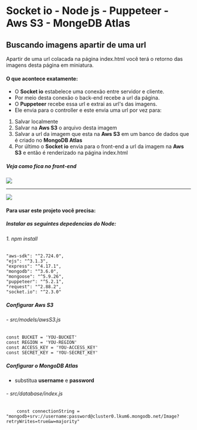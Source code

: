 # Socket io - Node js - Puppeteer - Aws S3 - MongeDB Atlas
## Buscando imagens apartir de uma url
Apartir de uma url colacada na página index.html você terá o retorno das imagens desta página em miniatura.
#### O que acontece exatamente:
- O **Socket io** estabelece uma conexão entre servidor e cliente.
- Por meio desta conexão o back-end recebe a url da página.
- O **Puppeteer** recebe essa url e extrai as url's das imagens.
- Ele envia para o controller e este envia uma url por vez para:
1. Salvar localmente
2. Salvar na **Aws S3** o arquivo desta imagem
3. Salvar a url da imagem que esta na **Aws S3** em um banco de dados
	que é criado no **MongoDB Atlas**
4. Por último o **Socket io** envia para o front-end a url da imagem na **Aws S3**
	e então é renderizado na página index.html
##### Veja como fica no front-end
[![](https://i.imgur.com/G6Lyc9b.png)](https://imgur.com/G6Lyc9b)

------------


[![](https://i.imgur.com/pGZcDlY.png)](https://imgur.com/pGZcDlY)

#### Para usar este projeto você precisa:
##### Instalar as seguintes depedencias do Node:
###### 1. npm install 
	"aws-sdk": "^2.724.0",
    "ejs": "^3.1.3",
    "express": "^4.17.1",
    "mongodb": "^3.6.0",
    "mongoose": "^5.9.26",
    "puppeteer": "^5.2.1",
    "request": "^2.88.2",
    "socket.io": "^2.3.0"
##### Configurar Aws S3
###### - src/models/awsS3.js
	const BUCKET = 'YOU-BUCKET'
    const REGION = 'YOU-REGION'
    const ACCESS_KEY = 'YOU-ACCESS_KEY'
    const SECRET_KEY = 'YOU-SECRET_KEY'
##### Configurar o MongoDB Atlas
- substitua **username** e **password**
###### - src/database/index.js
		const connectionString = "mongodb+srv://username:password@cluster0.lkum6.mongodb.net/Image?retryWrites=true&w=majority"
